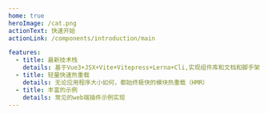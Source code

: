 ```yaml
---
home: true
heroImage: /cat.png
actionText: 快速开始
actionLink: /components/introduction/main

features:
  - title: 最新技术栈
    details: 基于Vue3+JSX+Vite+Vitepress+Lerna+Cli,实现组件库和文档和脚手架
  - title: 轻量快速热重载
    details: 无论应用程序大小如何，都始终极快的模块热重载（HMR）
  - title: 丰富的示例
    details: 常见的web端插件示例实现
---
```

